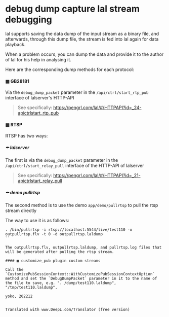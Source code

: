 # debug dump capture lal stream debugging

lal supports saving the data dump of the input stream as a binary file, and afterwards, through this dump file, the stream is fed into lal again for data playback.

When a problem occurs, you can dump the data and provide it to the author of lal for his help in analysing it.

Here are the corresponding dump methods for each protocol:

#### ▦ GB28181 

Via the `debug_dump_packet` parameter in the `/api/ctrl/start_rtp_pub` interface of lalserver's HTTP-API

> See specifically: https://pengrl.com/lal/#/HTTPAPI?id=_24-apictrlstart_rtp_pub

#### ▦ RTSP

RTSP has two ways:

##### ✒ lalserver

The first is via the `debug_dump_packet` parameter in the `/api/ctrl/start_relay_pull` interface of the HTTP-API of lalserver

> See specifically: https://pengrl.com/lal/#/HTTPAPI?id=_21-apictrlstart_relay_pull

##### ✒ demo pullrtsp

The second method is to use the demo `app/demo/pullrtsp` to pull the rtsp stream directly

The way to use it is as follows:

```
. /bin/pullrtsp -i rtsp://localhost:5544/live/test110 -o outpullrtsp.flv -t 0 -d outpullrtsp.laldump
``

The outpullrtsp.flv, outpullrtsp.laldump, and pullrtsp.log files that will be generated after pulling the rtsp stream.

#### ▦ customize_pub plugin custom streams

Call the `CustomizePubSessionContext::WithCustomizePubSessionContextOption` method and set the `DebugDumpPacket` parameter in it to the name of the file to save, e.g. ". /dump/test110.laldump", "/tmp/test110.laldump".

yoko, 202212


Translated with www.DeepL.com/Translator (free version)